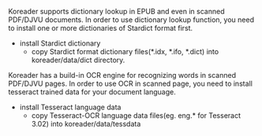 Koreader supports dictionary lookup in EPUB and even in scanned PDF/DJVU documents.
In order to use dictionary lookup function, you need to install one or more dictionaries of Stardict format first.

* install Stardict dictionary
    * copy Stardict format dictionary files(*.idx, *.ifo, *.dict) into koreader/data/dict directory.

Koreader has a build-in OCR engine for recognizing words in scanned PDF/DJVU pages. In order to use OCR in scanned page, you need to install tesseract trained data for your document language.

* install Tesseract language data
    * copy Tesseract-OCR language data files(eg. eng.* for Tesseract 3.02) into koreader/data/tessdata
